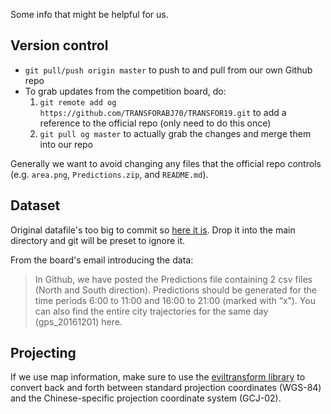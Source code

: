 Some info that might be helpful for us.

## Version control

* `git pull/push origin master` to push to and pull from our own Github repo
* To grab updates from the competition board, do:
    1. `git remote add og https://github.com/TRANSFORABJ70/TRANSFOR19.git` to add a reference to the official repo (only need to do this once)
    2. `git pull og master` to actually grab the changes and merge them into our repo

Generally we want to avoid changing any files that the official repo controls (e.g. `area.png`, `Predictions.zip`, and `README.md`).

## Dataset

Original datafile's too big to commit so [here it is](https://drive.google.com/file/d/1ViX3FxWIN-L4Umx9svy-P_gMflsqgOa5/view?usp=sharing). Drop it into the main directory and git will be preset to ignore it.

From the board's email introducing the data:
>In Github, we have posted the Predictions file containing 2 csv files (North and South direction). Predictions should be generated for the time periods 6:00 to 11:00 and 16:00 to 21:00 (marked with “x”).
>You can also find the entire city trajectories for the same day (gps_20161201) here.

## Projecting

If we use map information, make sure to use the [eviltransform library](https://github.com/googollee/eviltransform) to convert back and forth between standard projection coordinates (WGS-84) and the Chinese-specific projection coordinate system (GCJ-02).
